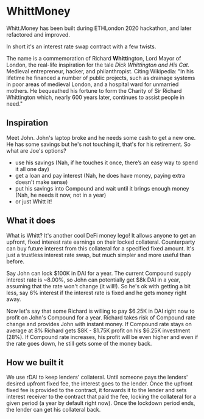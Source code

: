 # WhittMoney

Whitt.Money has been built during ETHLondon 2020 hackathon, and later refactored and improved.

In short it's an interest rate swap contract with a few twists.

The name is a commemoration of Richard **Whitt**ington, Lord Mayor of London, the real-life inspiration for the tale _Dick Whittington and His Cat_. Medieval entrepreneur, hacker, and philanthropist. Citing Wikipedia: "In his lifetime he financed a number of public projects, such as drainage systems in poor areas of medieval London, and a hospital ward for unmarried mothers. He bequeathed his fortune to form the Charity of Sir Richard Whittington which, nearly 600 years later, continues to assist people in need." 

## Inspiration

Meet John. John's laptop broke and he needs some cash to get a new one. He has some savings but he's not touching it, that's for his retirement. So what are Joe's options?
- use his savings (Nah, if he touches it once, there’s an easy way to spend it all one day)
- get a loan and pay interest (Nah, he does have money, paying extra doesn't make sense)	
- put his savings into Compound and wait until it brings enough money (Nah, he needs it now, not in a year)
- or just Whitt it!

## What it does

What is Whitt? It's another cool DeFi money lego! It allows anyone to get an upfront, fixed interest rate earnings on their locked collateral. Counterparty can buy future interest from this collateral for a specified fixed amount. It's just a trustless interest rate swap, but much simpler and more useful than before.

Say John can lock $100K in DAI for a year. The current Compound supply interest rate is ~8.00%, so John can potentially get $8k DAI in a year, assuming that the rate won't change (it will!). So he's ok with getting a bit less, say 6% interest if the interest rate is fixed and he gets money right away. 

Now let's say that some Richard is willing to pay $6.25K in DAI right now to profit on John's Compound for a year. Richard takes risk of Compound rate change and provides John with instant money. If Compound rate stays on average at 8% Richard gets $8K - $1.75K profit on his $6.25K investment (28%). If Compound rate increases, his profit will be even higher and even if the rate goes down, he still gets some of the money back.

## How we built it

We use rDAI to keep lenders' collateral. Until someone pays the lenders' desired upfront fixed fee, the interest goes to the lender. Once the upfront fixed fee is provided to the contract, it forwards it to the lender and sets interest receiver to the contract that paid the fee, locking the collateral for a given period (a year by default right now). Once the lockdown period ends, the lender can get his collateral back.
